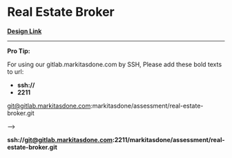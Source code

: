 # **Real Estate Broker**


**[Design Link](https://www.figma.com/file/YlJ0kgmFwIRU9vPylGd1BjdD/Layout---B?node-id=0%3A1)**

----

**Pro Tip:**

For using our gitlab.markitasdone.com by SSH, Please add these bold texts to url:
- **ssh://**
- **2211**

 git@gitlab.markitasdone.com:markitasdone/assessment/real-estate-broker.git

 --> 

 **ssh://git@gitlab.markitasdone.com:2211/markitasdone/assessment/real-estate-broker.git**
